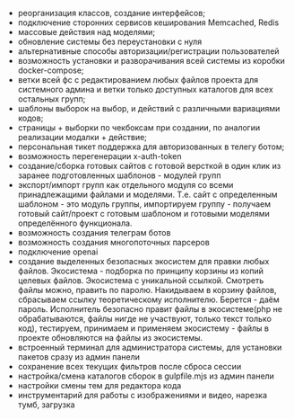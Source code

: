 
- реорганизация классов, создание интерфейсов;
- подключение сторонних сервисов кеширования Memcached, Redis
- массовые действия над моделями;
- обновление системы без переустановки с нуля
- альтернативные способы авторизации/регистрации пользователей
- возможность установки и разворачивания всей системы из коробки docker-compose;
- ветки всей фс с редактированием любых файлов проекта для системного админа и ветки только доступных каталогов для всех остальных групп;
- шаблоны выборок на выбор, и действий с различными вариациями кодов;
- страницы + выборки по чекбоксам при создании, по аналогии реализации модалки + действие;
- персональная тикет поддержка для авторизованных в телегу ботом;
- возможность перегенерации x-auth-token
- создание/сборка готовых сайтов с готовой версткой в один клик из заранее подготовленных шаблонов - модулей групп
- экспорт/импорт групп как отдельного модуля со всеми принадлежащими файлами и моделями. Т.е. сайт с определенным шаблоном - это модуль группы, импортируем группу - получаем готовый сайт/проект с готовым шаблоном и готовыми моделями определённого функционала.
- возможность создания телеграм ботов
- возможность создания многопоточных парсеров
- подключение openai
- создание выделенных безопасных экосистем для правки любых файлов. Экосистема - подборка по принципу корзины из копий целевых файлов. Экосистема с уникальной ссылкой. Смотреть файлы можно, править по паролю. Накидываем в корзину файлов, сбрасываем ссылку теоретическому исполнителю. Берется - даём пароль. Исполнитель безопасно правит файлы в экосистеме(php не обрабатываются, файлы нигде не участвуют, только текст только код), тестируем, принимаем и применяем экосистему - файлы в проекте обновляются на файлы из экосистемы.
- встроенный терминал для администратора системы, для установки пакетов сразу из админ панели
- сохранение всех текущих фильтров после сброса сессии
- настройка/смена каталогов сборок в gulpfile.mjs из админ панели
- настройки смены тем для редактора кода
- инструментарий для работы с изображениями и видео, нарезка тумб, загрузка

